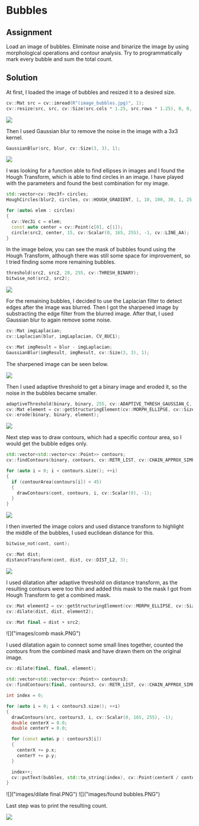 # Bubbles

## Assignment

Load an image of bubbles. Eliminate noise and binarize the image by using morphological operations and contour analysis.
Try to programmatically mark every bubble and sum the total count.

## Solution
At first, I loaded the image of bubbles and resized it to a desired size.
```cpp
cv::Mat src = cv::imread(R"(image_bubbles.jpg)", 1);
cv::resize(src, src, cv::Size(src.cols * 1.25, src.rows * 1.25), 0, 0, cv::INTER_LINEAR_EXACT);
```
![](images/src.PNG)

Then I used Gaussian blur to remove the noise in the image with a 3x3 kernel.

```cpp
GaussianBlur(src, blur, cv::Size(3, 3), 1);
```

![](images/gauss.PNG)

I was looking for a function able to find ellipses in images and I found the Hough Transform, which is able to find circles in an image. I have played with the parameters and found the best combination for my image.

```cpp
std::vector<cv::Vec3f> circles;
HoughCircles(blur2, circles, cv::HOUGH_GRADIENT, 1, 10, 100, 30, 1, 25);

for (auto& elem : circles)
{
  cv::Vec3i c = elem;
  const auto center = cv::Point(c[0], c[1]);
  circle(src2, center, 15, cv::Scalar(0, 165, 255), -1, cv::LINE_AA);
}
```

In the image below, you can see the mask of bubbles found using the Hough Transform, although there was still some space for improvement, so I tried finding some more remaining bubbles.

```cpp
threshold(src2, src2, 20, 255, cv::THRESH_BINARY);
bitwise_not(src2, src2);
```

![](images/circles.PNG)

For the remaining bubbles, I decided to use the Laplacian filter to detect edges after the image was blurred. Then I got the sharpened image by substracting the edge filter from the blurred image. After that, I used Gaussian blur to again remove some noise.

```cpp
cv::Mat imgLaplacian;
cv::Laplacian(blur, imgLaplacian, CV_8UC1);

cv::Mat imgResult = blur - imgLaplacian;
GaussianBlur(imgResult, imgResult, cv::Size(3, 3), 1);
```
The sharpened image can be seen below.

![](images/sharpened.PNG)

Then I used adaptive threshold to get a binary image and eroded it, so the noise in the bubbles became smaller.

```cpp
adaptiveThreshold(binary, binary, 255, cv::ADAPTIVE_THRESH_GAUSSIAN_C, cv::THRESH_BINARY, 35, 0);
cv::Mat element = cv::getStructuringElement(cv::MORPH_ELLIPSE, cv::Size(3, 3), cv::Point(1, 1));
cv::erode(binary, binary, element);
```

![](images/binary.PNG)

Next step was to draw contours, which had a specific contour area, so I would get the bubble edges only.

```cpp
std::vector<std::vector<cv::Point>> contours;
cv::findContours(binary, contours, cv::RETR_LIST, cv::CHAIN_APPROX_SIMPLE);

for (auto i = 0; i < contours.size(); ++i)
{
  if (contourArea(contours[i]) < 45)
  {
    drawContours(cont, contours, i, cv::Scalar(0), -1);
  }
}
```

![](images/contours.PNG)

I then inverted the image colors and used distance transform to highlight the middle of the bubbles, I used euclidean distance for this.

```cpp
bitwise_not(cont, cont);

cv::Mat dist;
distanceTransform(cont, dist, cv::DIST_L2, 3);
```

![](images/dist.PNG)

I used dilatation after adaptive threshold on distance transform, as the resulting contours were too thin and added this mask to the mask I got from Hough Transform to get a combined mask.

```cpp
cv::Mat element2 = cv::getStructuringElement(cv::MORPH_ELLIPSE, cv::Size(11, 11), cv::Point(1, 1));
cv::dilate(dist, dist, element2);

cv::Mat final = dist + src2;
```

![]("images/comb mask.PNG")

I used dilatation again to connect some small lines together, counted the contours from the combined mask and have drawn them on the original image.

```cpp
cv::dilate(final, final, element);

std::vector<std::vector<cv::Point>> contours3;
cv::findContours(final, contours3, cv::RETR_LIST, cv::CHAIN_APPROX_SIMPLE);

int index = 0;

for (auto i = 0; i < contours3.size(); ++i)
{
  drawContours(src, contours3, i, cv::Scalar(0, 165, 255), -1);
  double centerX = 0.0;
  double centerY = 0.0;

  for (const auto& p : contours3[i])
  {
    centerX += p.x;
    centerY += p.y;
  }

  index++;
  cv::putText(bubbles, std::to_string(index), cv::Point(centerX / contours3[i].size(), centerY / contours3[i].size()), cv::FONT_HERSHEY_PLAIN, 1, cv::Scalar(0, 165, 255), 2);
}
```

![]("images/dilate final.PNG")
![]("images/found bubbles.PNG")

Last step was to print the resulting count.

![](images/count.PNG)
